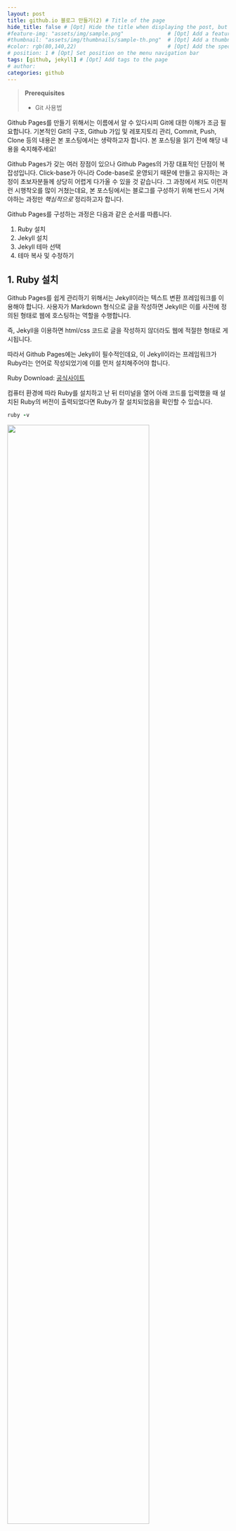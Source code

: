 ```yaml
---
layout: post
title: github.io 블로그 만들기(2) # Title of the page
hide_title: false # [Opt] Hide the title when displaying the post, but shown in lists of posts
#feature-img: "assets/img/sample.png"              # [Opt] Add a feature-image to the post
#thumbnail: "assets/img/thumbnails/sample-th.png"  # [Opt] Add a thumbnail image on blog view
#color: rgb(80,140,22)                             # [Opt] Add the specified colour as feature image, and change link colors in post
# position: 1 # [Opt] Set position on the menu navigation bar
tags: [github, jekyll] # [Opt] Add tags to the page
# author:
categories: github
---
```


> **Prerequisites**
>
> - Git 사용법

Github Pages를 만들기 위해서는 이름에서 알 수 있다시피 Git에 대한 이해가 조금 필요합니다. 기본적인 Git의 구조, Github 가입 및 레포지토리 관리, Commit, Push, Clone 등의 내용은 본 포스팅에서는 생략하고자 합니다. 본 포스팅을 읽기 전에 해당 내용을 숙지해주세요!

Github Pages가 갖는 여러 장점이 있으나 Github Pages의 가장 대표적인 단점이 복잡성입니다. Click-base가 아니라 Code-base로 운영되기 때문에 만들고 유지하는 과정이 초보자분들께 상당히 어렵게 다가올 수 있을 것 같습니다. 그 과정에서 저도 이런저런 시행착오를 많이 거쳤는데요, 본 포스팅에서는 블로그를 구성하기 위해 반드시 거쳐야하는 과정만 _핵심적으로_ 정리하고자 합니다.

Github Pages를 구성하는 과정은 다음과 같은 순서를 따릅니다.

1. Ruby 설치
2. Jekyll 설치
3. Jekyll 테마 선택
4. 테마 복사 및 수정하기

## 1. Ruby 설치

Github Pages를 쉽게 관리하기 위해서는 Jekyll이라는 텍스트 변환 프레임워크를 이용해야 합니다. 사용자가 Markdown 형식으로 글을 작성하면 Jekyll은 이를 사전에 정의된 형태로 웹에 호스팅하는 역할을 수행합니다.

즉, Jekyll을 이용하면 html/css 코드로 글을 작성하지 않더라도 웹에 적절한 형태로 게시됩니다.

따라서 Github Pages에는 Jekyll이 필수적인데요, 이 Jekyll이라는 프레임워크가 Ruby라는 언어로 작성되었기에 이를 먼저 설치해주어야 합니다.

Ruby Download: [공식사이트](https://www.ruby-lang.org/ko/downloads/)

컴퓨터 환경에 따라 Ruby를 설치하고 난 뒤 터미널을 열어 아래 코드를 입력했을 때 설치된 Ruby의 버전이 출력되었다면 Ruby가 잘 설치되었음을 확인할 수 있습니다.

```ruby
ruby -v
```

<img src="/assets/img/pexels/ruby_version.png" width="80%">

## 2. Jekyll 설치

Ruby 설치가 완료되었다면 Jekyll을 설치해주어야 합니다. 앞서 열어두었던 터미널에 다음 코드를 입력해주세요.

```ruby
gem install jekyll bundler
```

## 3. Jekyll 테마 선택

여기까지 왔다면 이제는 테마를 골라볼 차례인데요. Google에 Jekyll 테마로 검색하면 여러 사이트를 찾아볼 수 있습니다.

- [https://jekyllthemes.io/](https://jekyllthemes.io/)
- [http://jekyllthemes.org/](http://jekyllthemes.org/)

웹 초보라면 가능한 자신이 쓰고자 하는 기능과 가장 유사한 테마를 골라주세요. 기능을 추가하거나 제거하기 위해서는 Front-End 지식을 필요로 할 수 있습니다.

저는 2번 사이트에서 Type on Strap이라는 테마를 선택해서 블로그를 구성하였습니다. 테마 적용 이후 커스터마이징 하는 과정은 Type on Strap 테마를 기준으로 설명하겠습니다.

## 4. 테마 복사 및 수정하기

테마를 선택했다면 이를 복사해서 수정할 차례입니다.

<img src="/assets/img/pexels/jekyll.png" width="80%">

Homepage 버튼을 누르면 해당 테마의 github 레포지토리로 연결되는데요, 이 **레포지토리를 fork**하여 나의 github으로 복사해와야 합니다.

이때 **Repository name은 아래와 같이 (github user name).github.io로 설정**해주세요.

<img src="/assets/img/pexels/jekyll_fork.png" width="80%">

Create fork를 통해 복사를 완료할 수 있습니다.

여기까지 진행되었다면 나의 Github 레포지토리에서 정상적으로 fork가 되었는지 확인 가능합니다.

또한, **(github user name).github.io**를 주소창에 입력하면 선택했던 테마가 나의 Github Pages로 올라가 있는 것을 확인할 수 있습니다.

이제는 기본 템플릿을 수정해 자신만의 블로그로 변신시켜줄 필요가 있습니다. Github에 올라가있는 사이트를 로컬에서 편집하기 위해 **해당 레포지토리를 Clone**해주세요.

이후로는 VS code 등의 편집기를 통해 템플릿을 수정하고, 이를 다시 git push를 통해 사이트에 반영하는 과정의 반복입니다.

### 4-1. 변경 사항 로컬 서버로 미리 확인하기

이때 매번 git commit과 push를 반복하는 것은 변경사항을 실시간으로 확인하기에 상당히 번거로운 과정이기에 로컬서버를 이용합니다.

로컬 편집기에서 테마를 수정하거나 포스팅을 업데이트 한 뒤 터미널에 아래 두 코드를 순차적으로 작성해줍니다.

```ruby
bundle update
```

```ruby
bundle exec jekyll serve
```

그러면 터미널 창에 Server address가 나타나는데 이를 열어주면 로컬서버를 통해 페이지를 보여줍니다.

이후에는 로컬 편집기에서 변경사항을 저장하고, 위 페이지를 새로고침하면 변경사항을 실시간으로 확인 가능합니다.

만약 수정이 끝났다면 터미널을 통해 git commit, push를 함으로써 Github Pages를 업데이트 할 수 있습니다.

이렇게 변경된 사이트는 (github user name).github.io를 통해 확인 가능합니다.

### 4-2. Jekyll Theme 구조 확인 및 수정하기

아래 그림은 제가 사용하고 있는 테마의 구조입니다. 약간의 차이는 있을 수 있으나 Jekyll을 사용한다면 모두 유사한 구조로 이루어져 있습니다.

<img src="/assets/img/pexels/jekyll_index.png" width="40%">

주의를 기울여 확인해봐야 하는 파일에 네모 표시를 해보았는데요, 여기서 하늘색 영역은 현재 단계에서는 무시해도 괜찮습니다. 블로그를 Google, Naver 등의 검색엔진에 나타나도록 하기 위한 부분입니다.

#### \_config.yml

해당 사이트의 기본적인 설정을 하는 파일입니다. 사이트 전체에 적용되는 여러 옵션들을 설정할 수 있습니다.

#### pages

이 폴더 내부에는 '페이지'라는 이름으로 관리되는 Markdown 파일들이 포함됩니다. 일반적으로 블로그의 INDEX와 관련되어 있습니다.

#### assets

블로그 작성에 사용된 이미지, 폰트 등을 보관합니다.

#### \_posts

포스팅을 올릴 수 있는 영역입니다. 포스팅 파일은 항상 (년)-(월)-(일)-파일명.md 로 파일명을 설정해주어야 합니다. 또한, 테마별로 포스팅을 올릴 때 설정해주어야 하는 옵션들이 존재합니다. 따라서 타이틀, 태그 등의 옵션을 문서 앞부분에 포함하여야 합니다.

#### \_portfolio

포스팅과 유사하게 Markdown을 파일을 통해 게시글을 관리할 수 있는 영역입니다.

---

> Github Pages를 커스터마이징하고자 할 때 초보자라면 여러 옵션들을 하나씩 바꿔가며 전체적인 구조를 파악해보는 것을 추천합니다.

> 또한, Github Pages는 여러 플러그인을 적용할 수 있습니다. 자신에게 맞는 블로그 구성에 적합한 플러그인을 찾아보세요.

---

자신이 사용하고자 하는 기능을 완전히 숙지했다면 Github Pages를 관리하기 위한 준비는 모두 끝났습니다. 이제는 글을 작성하고, 검색엔진에 등록해야하는데요. 이 과정을 Search Engine Optimization (SEO)라고 부릅니다.

SEO까지 마쳤다면 블로그 운영을 위한 준비가 정말 끝이 났다고 할 수 있습니다. 이제는 열심히 글을 써봐야겠네요 :)
